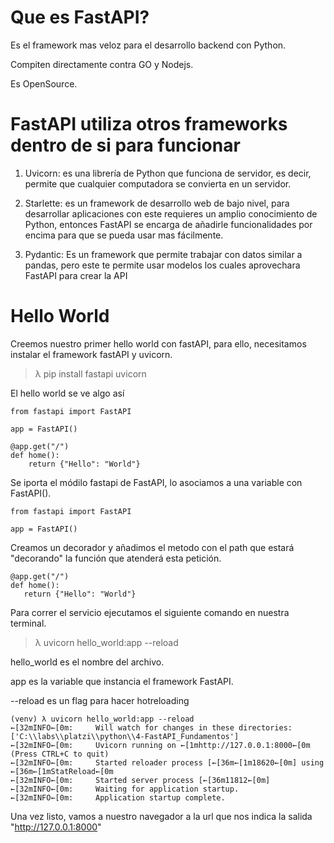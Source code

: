 # Que es FastAPI?

Es el framework mas veloz para el desarrollo backend con Python.


Compiten directamente contra GO y Nodejs.

Es OpenSource.

# FastAPI utiliza otros frameworks dentro de si para funcionar

1. Uvicorn: es una librería de Python que funciona de servidor, es decir, permite que cualquier computadora se convierta en un servidor.

1. Starlette: es un framework de desarrollo web de bajo nivel, para desarrollar aplicaciones con este requieres un amplio conocimiento de Python, entonces FastAPI se encarga de añadirle funcionalidades por encima para que se pueda usar mas fácilmente.

1. Pydantic: Es un framework que permite trabajar con datos similar a pandas, pero este te permite usar modelos los cuales aprovechara FastAPI para crear la API

# Hello World

Creemos nuestro primer hello world con fastAPI, para ello, necesitamos instalar el framework fastAPI y uvicorn.

>λ pip install fastapi uvicorn

El hello world se ve algo así 

```
from fastapi import FastAPI

app = FastAPI()

@app.get("/")
def home():
    return {"Hello": "World"}
```

Se iporta el módilo fastapi de FastAPI, lo asociamos a una variable con FastAPI().

```
from fastapi import FastAPI

app = FastAPI()
```

Creamos un decorador y añadimos el metodo con el path que estará "decorando" la función que atenderá esta petición.
 ```
@app.get("/")
def home():
    return {"Hello": "World"}
```

Para correr el servicio ejecutamos el siguiente comando en nuestra terminal.

> λ uvicorn hello_world:app --reload

hello_world es el nombre del archivo.


app es la variable que instancia el framework FastAPI.

--reload es un flag para hacer hotreloading


```C:\labs\platzi\python\4-FastAPI_Fundamentos(master)
(venv) λ uvicorn hello_world:app --reload
←[32mINFO←[0m:     Will watch for changes in these directories: ['C:\\labs\\platzi\\python\\4-FastAPI_Fundamentos']
←[32mINFO←[0m:     Uvicorn running on ←[1mhttp://127.0.0.1:8000←[0m (Press CTRL+C to quit)
←[32mINFO←[0m:     Started reloader process [←[36m←[1m18620←[0m] using ←[36m←[1mStatReload←[0m
←[32mINFO←[0m:     Started server process [←[36m11812←[0m]
←[32mINFO←[0m:     Waiting for application startup.
←[32mINFO←[0m:     Application startup complete.
```

Una vez listo, vamos a nuestro navegador a la url que nos indica la salida "http://127.0.0.1:8000"


